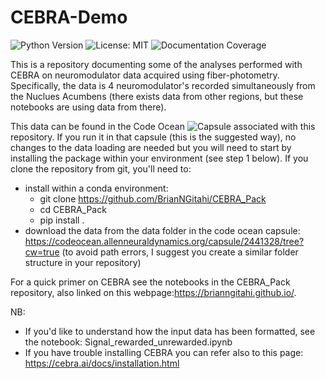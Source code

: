# CEBRA-Demo

![Python Version](https://img.shields.io/badge/python-3.9.7%2B-blue)
![License: MIT](https://img.shields.io/badge/License-MIT-yellow.svg)
![Documentation Coverage](https://img.shields.io/badge/documentation-100%25-brightgreen)

This is a repository documenting some of the analyses performed with CEBRA on neuromodulator data acquired using fiber-photometry. 
Specifically, the data is 4 neuromodulator's recorded simultaneously from the Nuclues Acumbens (there exists data from other regions, but these notebooks are using data from there).

This data can be found in the Code Ocean ![Capsule](https://codeocean.allenneuraldynamics.org/capsule/2441328/tree?cw=true) associated with this repository. If you run it in that capsule (this is the suggested way), no changes to the data loading are needed but you will need to start by installing the package within your environment (see step 1 below). If you clone the repository from git, you'll need to:
- install within a conda environment:
  - git clone https://github.com/BrianNGitahi/CEBRA_Pack
  - cd CEBRA_Pack
  - pip install .
- download the data from the data folder in the code ocean capsule: https://codeocean.allenneuraldynamics.org/capsule/2441328/tree?cw=true (to avoid path errors, I suggest you create a similar folder structure in your repository)

For a quick primer on CEBRA see the notebooks in the CEBRA_Pack repository, also linked on this webpage:https://brianngitahi.github.io/. 


NB: 
- If you'd like to understand how the input data has been formatted, see the notebook: Signal_rewarded_unrewarded.ipynb 
- If you have trouble installing CEBRA you can refer also to this page: https://cebra.ai/docs/installation.html

